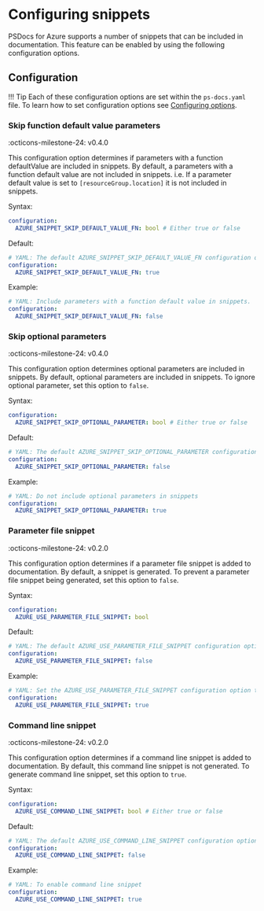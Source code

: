 # Configuring snippets

PSDocs for Azure supports a number of snippets that can be included in documentation.
This feature can be enabled by using the following configuration options.

## Configuration

!!! Tip
    Each of these configuration options are set within the `ps-docs.yaml` file.
    To learn how to set configuration options see [Configuring options][1].

  [1]: configuring-options.md

### Skip function default value parameters

:octicons-milestone-24: v0.4.0

This configuration option determines if parameters with a function defaultValue are included in snippets.
By default, a parameters with a function default value are not included in snippets.
i.e. If a parameter default value is set to `[resourceGroup.location]` it is not included in snippets.

Syntax:

```yaml
configuration:
  AZURE_SNIPPET_SKIP_DEFAULT_VALUE_FN: bool # Either true or false
```

Default:

```yaml
# YAML: The default AZURE_SNIPPET_SKIP_DEFAULT_VALUE_FN configuration option
configuration:
  AZURE_SNIPPET_SKIP_DEFAULT_VALUE_FN: true
```

Example:

```yaml
# YAML: Include parameters with a function default value in snippets.
configuration:
  AZURE_SNIPPET_SKIP_DEFAULT_VALUE_FN: false
```

### Skip optional parameters

:octicons-milestone-24: v0.4.0

This configuration option determines optional parameters are included in snippets.
By default, optional parameters are included in snippets.
To ignore optional parameter, set this option to `false`.

Syntax:

```yaml
configuration:
  AZURE_SNIPPET_SKIP_OPTIONAL_PARAMETER: bool # Either true or false
```

Default:

```yaml
# YAML: The default AZURE_SNIPPET_SKIP_OPTIONAL_PARAMETER configuration option
configuration:
  AZURE_SNIPPET_SKIP_OPTIONAL_PARAMETER: false
```

Example:

```yaml
# YAML: Do not include optional parameters in snippets
configuration:
  AZURE_SNIPPET_SKIP_OPTIONAL_PARAMETER: true
```

### Parameter file snippet

:octicons-milestone-24: v0.2.0

This configuration option determines if a parameter file snippet is added to documentation.
By default, a snippet is generated.
To prevent a parameter file snippet being generated, set this option to `false`.

Syntax:

```yaml
configuration:
  AZURE_USE_PARAMETER_FILE_SNIPPET: bool
```

Default:

```yaml
# YAML: The default AZURE_USE_PARAMETER_FILE_SNIPPET configuration option
configuration:
  AZURE_USE_PARAMETER_FILE_SNIPPET: false
```

Example:

```yaml
# YAML: Set the AZURE_USE_PARAMETER_FILE_SNIPPET configuration option to enable expansion
configuration:
  AZURE_USE_PARAMETER_FILE_SNIPPET: true
```

### Command line snippet

:octicons-milestone-24: v0.2.0

This configuration option determines if a command line snippet is added to documentation.
By default, this command line snippet is not generated.
To generate command line snippet, set this option to `true`.

Syntax:

```yaml
configuration:
  AZURE_USE_COMMAND_LINE_SNIPPET: bool # Either true or false
```

Default:

```yaml
# YAML: The default AZURE_USE_COMMAND_LINE_SNIPPET configuration option is to disable generation
configuration:
  AZURE_USE_COMMAND_LINE_SNIPPET: false
```

Example:

```yaml
# YAML: To enable command line snippet
configuration:
  AZURE_USE_COMMAND_LINE_SNIPPET: true
```
